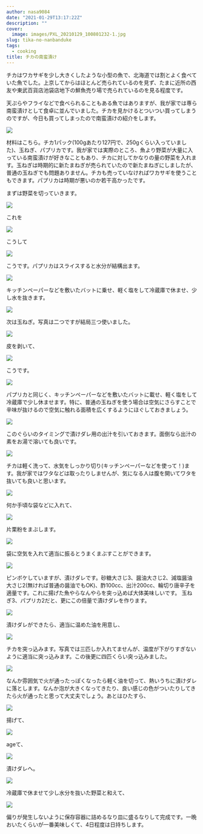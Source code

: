 ```yaml
---
author: nasa9084
date: "2021-01-29T13:17:22Z"
description: ""
cover:
  image: images/PXL_20210129_100801232-1.jpg
slug: tika-no-nanbanduke
tags:
  - cooking
title: チカの南蛮漬け
---
```



チカはワカサギを少し大きくしたような小型の魚で、北海道では割とよく食べていた魚でした。上京してからはほとんど売られているのを見ず、たまに近所の西友や東武百貨店池袋店地下の鮮魚売り場で売られているのを見る程度です。

天ぷらやフライなどで食べられることもある魚ではありますが、我が家では専ら南蛮漬けとして食卓に並んでいました。チカを見かけるとついつい買ってしまうのですが、今日も買ってしまったので南蛮漬けの紹介をします。

![](images/PXL_20210129_081615168.jpg)

材料はこちら。チカ1パック(100gあたり127円で、250gくらい入っていました)、玉ねぎ、パプリカです。我が家では実際のところ、魚より野菜が大量に入っている南蛮漬けが好きなこともあり、チカに対してかなりの量の野菜を入れます。玉ねぎは時期的に新たまねぎが売られていたので新たまねぎにしましたが、普通の玉ねぎでも問題ありません。チカも売っていなければワカサギを使うこともできます。パプリカは時期が悪いのか若干高かったです。

まずは野菜を切っていきます。

![](images/PXL_20210129_081727887.jpg)

これを

![](images/PXL_20210129_082107366.jpg)

こうして

![](images/PXL_20210129_083518617.jpg)

こうです。パプリカはスライスすると水分が結構出ます。

![](images/PXL_20210129_083738890.jpg)

キッチンペーパーなどを敷いたバットに乗せ、軽く塩をして冷蔵庫で休ませ、少し水を抜きます。

![](images/PXL_20210129_083914318.jpg)

次は玉ねぎ。写真は二つですが結局三つ使いました。

![](images/PXL_20210129_084144399.jpg)

皮を剥いて、

![](images/PXL_20210129_084937422.jpg)

こうです。

![](images/PXL_20210129_085220632.jpg)

パプリカと同じく、キッチンペーパーなどを敷いたバットに載せ、軽く塩をして冷蔵庫で少し休ませます。特に、普通の玉ねぎを使う場合は空気にさらすことで辛味が抜けるので空気に触れる面積を広くするようにほぐしておきましょう。

![](images/PXL_20210129_091025548.jpg)

このぐらいのタイミングで漬けダレ用の出汁を引いておきます。面倒なら出汁の素をお湯で溶いても良いです。

![](images/PXL_20210129_085521412.jpg)

チカは軽く洗って、水気をしっかり切り(キッチンペーパーなどを使って！)ます。我が家ではワタなどは取ったりしませんが、気になる人は腹を開いてワタを抜いても良いと思います。

![](images/PXL_20210129_090221341.jpg)

何か手頃な袋などに入れて、

![](images/PXL_20210129_090303340.jpg)

片栗粉をまぶします。

![](images/PXL_20210129_090427099.jpg)

袋に空気を入れて適当に振るとうまくまぶすことができます。

![](images/PXL_20210129_091606258.MP-1.jpg)

ピンボケしていますが、漬けダレです。砂糖大さじ3、醤油大さじ2、減塩醤油大さじ2(無ければ普通の醤油でもOK)、酢100cc、出汁200cc、輪切り唐辛子を適量です。これに揚げた魚やらなんやらを突っ込めば大体美味しいです。
玉ねぎ3、パプリカ2だと、更にこの倍量で漬けダレを作ります。

![](images/PXL_20210129_092039376.jpg)

漬けダレができたら、適当に温めた油を用意し、

![](images/PXL_20210129_092123651.MP.jpg)

チカを突っ込みます。写真では三匹しか入れてませんが、温度が下がりすぎないように適当に突っ込みます。この後更に四匹くらい突っ込みました。

![](images/PXL_20210129_092545349.jpg)

なんか雰囲気で火が通ったっぽくなったら軽く油を切って、熱いうちに漬けダレに落とします。なんか泡が大きくなってきたり、良い感じの色がついたりしてきたら火が通ったと思って大丈夫でしょう。あとはひたすら、

![](images/PXL_20210129_092703506.MP.jpg)

揚げて、

![](images/PXL_20210129_093650909.jpg)

ageて、

![](images/PXL_20210129_094950967.jpg)

漬けダレへ。

![](images/PXL_20210129_100201515.jpg)

冷蔵庫で休ませて少し水分を抜いた野菜と和えて、

![](images/PXL_20210129_100801232.jpg)

偏りが発生しないように保存容器に詰めるなり皿に盛るなりして完成です。一晩おいたくらいが一番美味しくて、4日程度は日持ちします。




